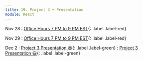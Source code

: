 ```yaml
---
title: 19. Project 3 + Presentation
module: React
---
```


Nov 28
: [Office Hours 7 PM to 9 PM EST](){: .label .label-red}


Nov 29
: [Office Hours 7 PM to 9 PM EST](){: .label .label-red}

Dec 2
: [Project 3 Presentation 😃](){: .label .label-green}
  : [Project 3 Presentation 😃](){: .label .label-green}
